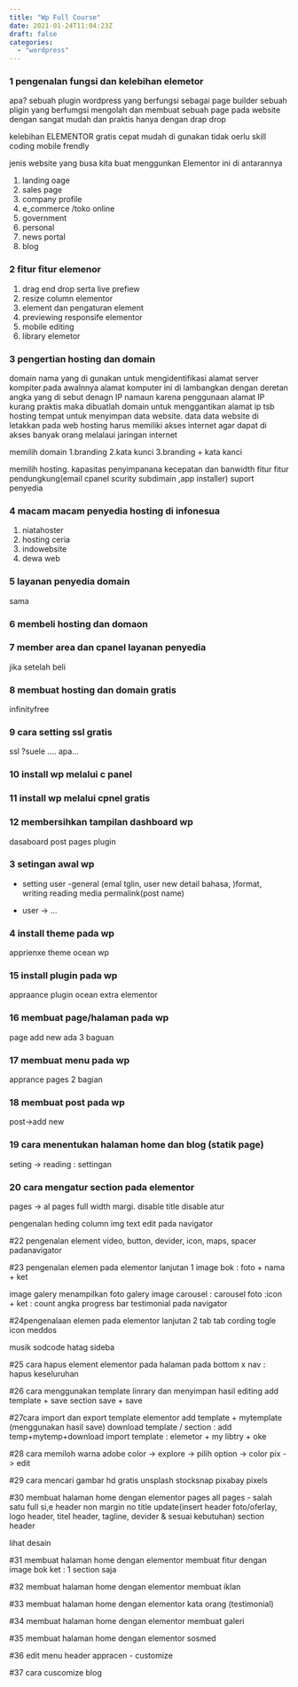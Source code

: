 ```yaml
---
title: "Wp Full Course"
date: 2021-01-24T11:04:23Z
draft: false
categories:
  - "wordpress"
---
```


### 1 pengenalan fungsi dan kelebihan elemetor
apa?
sebuah plugin wordpress yang berfungsi sebagai page builder
sebuah pligin yang berfumgsi mengolah dan membuat sebuah page pada website dengan sangat mudah dan praktis hanya dengan drap drop

kelebihan ELEMENTOR
gratis
cepat 
mudah di gunakan
tidak oerlu skill coding
mobile frendly

jenis website yang busa kita buat menggunkan Elementor ini di antarannya
1. landing oage
2. sales page 
3. company profile
4. e_commerce /toko online
5. government
6. personal 
7. news portal
8. blog

### 2 fitur fitur elemenor
1. drag end drop serta live prefiew
2. resize column elementor
3. element dan pengaturan element
4. previewing responsife elementor
5. mobile editing
6. library elemetor

### 3 pengertian hosting dan domain
domain nama yang di gunakan untuk mengidentifikasi alamat server kompiter.pada awalnnya alamat komputer ini di lambangkan dengan deretan angka yang di sebut denagn IP namaun karena penggunaan alamat IP kurang praktis maka dibuatlah domain untuk menggantikan alamat ip tsb
hosting tempat untuk menyimpan data website.
data data website di letakkan pada web hosting harus memiliki akses internet agar dapat di akses banyak orang melalaui jaringan internet

memilih domain
1.branding
2.kata kunci
3.branding + kata kanci

memilih hosting.
kapasitas penyimpanana
kecepatan dan banwidth
fitur fitur pendungkung(email cpanel scurity subdimain ,app installer)
suport penyedia


### 4 macam macam penyedia hosting di infonesua 
1. niatahoster
2. hosting ceria
3. indowebsite
4. dewa web


### 5 layanan penyedia domain 
sama


### 6 membeli hosting dan domaon


### 7 member area dan cpanel layanan penyedia
jika setelah beli 


### 8 membuat hosting dan domain gratis
infinityfree 

### 9 cara setting ssl gratis
ssl ?suele .... apa...

### 10 install wp melalui c panel

### 11 install wp melalui cpnel gratis 

### 12 membersihkan tampilan dashboard wp
dasaboard 
post
pages
plugin

### 3 setingan awal wp
- setting user
 -general (emal tglin, user new detail bahasa,  )format, 
writing
reading
media
permalink(post name)

- user -> ...

### 4 install theme pada wp
apprienxe theme 
ocean wp

### 15 install plugin pada wp
appraance plugin
ocean extra 
elementor





### 16 membuat page/halaman pada wp
page add new
ada 3 baguan

### 17 membuat menu pada wp
apprance pages
2 bagian


### 18 membuat post pada wp
post->add new

### 19 cara menentukan halaman home dan blog (statik page)
seting -> reading : settingan

### 20 cara mengatur section pada elementor
pages -> al pages 
full width 
margi. disable
title disable
atur

pengenalan heding column img text edit
pada navigator

#22 pengenalan element video, button, devider, icon, maps, spacer
padanavigator

#23 pengenalan elemen pada elementor lanjutan 1
image bok : foto + nama + ket

image galery menampilkan foto galery
image carousel : carousel foto
:icon + ket
: count angka
progress bar
testimonial
pada navigator

#24pengenalaan elemen pada elementor lanjutan 2
tab tab
cording
togle
icon meddos

musik
sodcode
hatag
sideba

#25 cara hapus element elementor pada halaman
pada bottom x
nav : hapus keseluruhan

#26 cara menggunakan template linrary dan menyimpan hasil editing
add template + save 
section save + save

#27cara import dan export template elementor
add template + mytemplate (menggunakan hasil save)
download template / section : add temp+mytemp+download
import template : elemetor + my libtry + oke

#28 cara memiloh warna
adobe color -> explore -> pilih
option -> color pix -> edit




#29 cara mencari gambar hd gratis
unsplash
stocksnap
pixabay
pixels

#30 membuat halaman home dengan elementor
pages all pages - salah satu
full si,e header 
non margin 
no title 
update(insert header foto/oferlay, logo header, titel header, tagline, devider & sesuai kebutuhan)
section header

lihat desain



#31  membuat halaman home dengan elementor
membuat fitur dengan image bok
ket : 1 section saja

#32  membuat halaman home dengan elementor
membuat iklan

#33  membuat halaman home dengan elementor
kata orang (testimonial)

#34  membuat halaman home dengan elementor
membuat galeri

#35  membuat halaman home dengan elementor
sosmed

#36  edit menu header 
appracen - customize


#37 cara cuscomize blog



